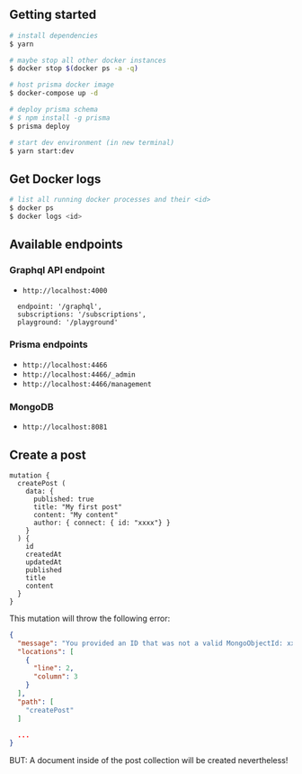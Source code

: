 ## Getting started

```bash
# install dependencies
$ yarn

# maybe stop all other docker instances
$ docker stop $(docker ps -a -q)

# host prisma docker image
$ docker-compose up -d

# deploy prisma schema
# $ npm install -g prisma
$ prisma deploy

# start dev environment (in new terminal)
$ yarn start:dev
```

## Get Docker logs

```bash
# list all running docker processes and their <id>
$ docker ps
$ docker logs <id>
```

## Available endpoints

### Graphql API endpoint

* `http://localhost:4000`

```
  endpoint: '/graphql',
  subscriptions: '/subscriptions',
  playground: '/playground'
```

### Prisma endpoints

* `http://localhost:4466`
* `http://localhost:4466/_admin`
* `http://localhost:4466/management`

### MongoDB

* `http://localhost:8081`

## Create a post

```gql
mutation {
  createPost (
    data: {
      published: true
      title: "My first post"
      content: "My content"
      author: { connect: { id: "xxxx"} }
    }
  ) {
    id
    createdAt
    updatedAt
    published
    title
    content
  }
}
```

This mutation will throw the following error:

```json
{
  "message": "You provided an ID that was not a valid MongoObjectId: xxxx",
  "locations": [
    {
      "line": 2,
      "column": 3
    }
  ],
  "path": [
    "createPost"
  ]

  ...
}
```

BUT: A document inside of the post collection will be created nevertheless!
